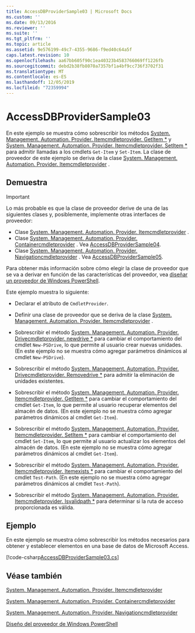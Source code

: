 ```yaml
---
title: AccessDBProviderSample03 | Microsoft Docs
ms.custom: ''
ms.date: 09/13/2016
ms.reviewer: ''
ms.suite: ''
ms.tgt_pltfrm: ''
ms.topic: article
ms.assetid: 9e576199-49c7-4355-9686-f9ed40c64a5f
caps.latest.revision: 10
ms.openlocfilehash: aa67bb605f90c1ea40323b4583766069ff1226fb
ms.sourcegitcommit: debd2b38fb8070a7357bf1a4bf9cc736f3702f31
ms.translationtype: MT
ms.contentlocale: es-ES
ms.lasthandoff: 12/05/2019
ms.locfileid: "72359994"
---
```

# <a name="accessdbprovidersample03"></a>AccessDBProviderSample03

En este ejemplo se muestra cómo sobrescribir los métodos [System. Management. Automation. Provider. Itemcmdletprovider. GetItem *](/dotnet/api/System.Management.Automation.Provider.ItemCmdletProvider.GetItem) y [System. Management. Automation. Provider. Itemcmdletprovider. SetItem *](/dotnet/api/System.Management.Automation.Provider.ItemCmdletProvider.SetItem) para admitir llamadas a los cmdlets `Get-Item` y `Set-Item`. La clase de proveedor de este ejemplo se deriva de la clase [System. Management. Automation. Provider. Itemcmdletprovider](/dotnet/api/System.Management.Automation.Provider.ItemCmdletProvider) .

## <a name="demonstrates"></a>Demuestra

> [!IMPORTANT]
> Lo más probable es que la clase de proveedor derive de una de las siguientes clases y, posiblemente, implemente otras interfaces de proveedor:
>
> -   Clase [System. Management. Automation. Provider. Itemcmdletprovider](/dotnet/api/System.Management.Automation.Provider.ItemCmdletProvider) .
> -   Clase [System. Management. Automation. Provider. Containercmdletprovider](/dotnet/api/System.Management.Automation.Provider.ContainerCmdletProvider) . Vea [AccessDBProviderSample04](./accessdbprovidersample04.md).
> -   Clase [System. Management. Automation. Provider. Navigationcmdletprovider](/dotnet/api/System.Management.Automation.Provider.NavigationCmdletProvider) . Vea [AccessDBProviderSample05](./accessdbprovidersample05.md).
>
> Para obtener más información sobre cómo elegir la clase de proveedor que se va a derivar en función de las características del proveedor, vea [diseñar un proveedor de Windows PowerShell](./provider-types.md).

Este ejemplo muestra lo siguiente:

- Declarar el atributo de `CmdletProvider`.

- Definir una clase de proveedor que se deriva de la clase [System. Management. Automation. Provider. Itemcmdletprovider](/dotnet/api/System.Management.Automation.Provider.ItemCmdletProvider) .

- Sobrescribir el método [System. Management. Automation. Provider. Drivecmdletprovider. newdrive *](/dotnet/api/System.Management.Automation.Provider.DriveCmdletProvider.NewDrive) para cambiar el comportamiento del cmdlet `New-PSDrive`, lo que permite al usuario crear nuevas unidades. (En este ejemplo no se muestra cómo agregar parámetros dinámicos al cmdlet `New-PSDrive`).

- Sobrescribir el método [System. Management. Automation. Provider. Drivecmdletprovider. Removedrive *](/dotnet/api/System.Management.Automation.Provider.DriveCmdletProvider.RemoveDrive) para admitir la eliminación de unidades existentes.

- Sobrescribir el método [System. Management. Automation. Provider. Itemcmdletprovider. GetItem *](/dotnet/api/System.Management.Automation.Provider.ItemCmdletProvider.GetItem) para cambiar el comportamiento del cmdlet `Get-Item`, lo que permite al usuario recuperar elementos del almacén de datos. (En este ejemplo no se muestra cómo agregar parámetros dinámicos al cmdlet `Get-Item`).

- Sobrescribir el método [System. Management. Automation. Provider. Itemcmdletprovider. SetItem *](/dotnet/api/System.Management.Automation.Provider.ItemCmdletProvider.SetItem) para cambiar el comportamiento del cmdlet `Set-Item`, lo que permite al usuario actualizar los elementos del almacén de datos. (En este ejemplo no se muestra cómo agregar parámetros dinámicos al cmdlet `Get-Item`).

- Sobrescribir el método [System. Management. Automation. Provider. Itemcmdletprovider. Itemexists *](/dotnet/api/System.Management.Automation.Provider.ItemCmdletProvider.ItemExists) para cambiar el comportamiento del cmdlet `Test-Path`. (En este ejemplo no se muestra cómo agregar parámetros dinámicos al cmdlet `Test-Path`).

- Sobrescribir el método [System. Management. Automation. Provider. Itemcmdletprovider. Isvalidpath *](/dotnet/api/System.Management.Automation.Provider.ItemCmdletProvider.IsValidPath) para determinar si la ruta de acceso proporcionada es válida.

## <a name="example"></a>Ejemplo

En este ejemplo se muestra cómo sobrescribir los métodos necesarios para obtener y establecer elementos en una base de datos de Microsoft Access.

[!code-csharp[AccessDBProviderSample03.cs](../../../../powershell-sdk-samples/SDK-2.0/csharp/AccessDBProviderSample06/AccessDBProviderSample06.cs#L11-L976 "AccessDBProviderSample03.cs")]

## <a name="see-also"></a>Véase también

[System. Management. Automation. Provider. Itemcmdletprovider](/dotnet/api/System.Management.Automation.Provider.ItemCmdletProvider)

[System. Management. Automation. Provider. Containercmdletprovider](/dotnet/api/System.Management.Automation.Provider.ContainerCmdletProvider)

[System. Management. Automation. Provider. Navigationcmdletprovider](/dotnet/api/System.Management.Automation.Provider.NavigationCmdletProvider)

[Diseño del proveedor de Windows PowerShell](./provider-types.md)
